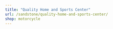 ```yaml
---
title: "Quality Home and Sports Center"
url: /sandstone/quality-home-and-sports-center/
shop: motorcycle
---
```


